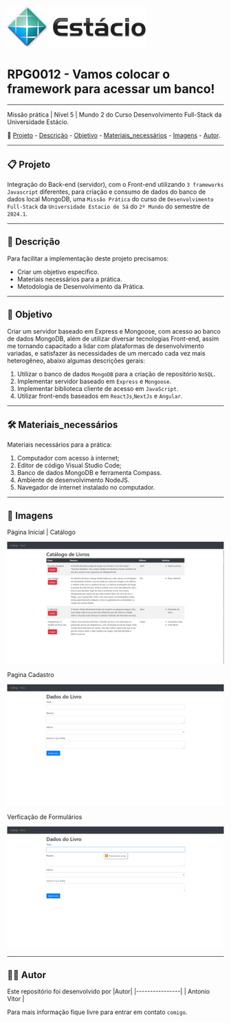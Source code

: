 
# ![capa logotipo-Estacio](./Images/Estacio.png)

# RPG0012 - Vamos colocar o framework para acessar um banco!

---

Missão prática | Nível 5 | Mundo 2 do Curso Desenvolvimento Full-Stack da Universidade Estácio.

🔗 [Projeto](#-Projeto) - [Descrição](#-Descrição) - [Objetivo](#-Objetivo) - [Materiais_necessários](#-Materiais_necessários) - [Imagens](#-Imagens) - [Autor](#-Autor).

---

## 📋 Projeto

Integração do Back-end (servidor), com o Front-end utilizando `3 frameworks Javascript` diferentes, para criação e consumo de dados do banco de dados local MongoDB, uma `Missão Prática` do curso de `Desenvolvimento Full-Stack` da `Universidade Estacio de Sá` do `2º Mundo` do semestre de `2024.1`.

---

## 📝 Descrição

Para facilitar a implementação deste projeto precisamos:

- Criar um objetivo especifico.
- Materiais necessários para a prática.
- Metodologia de Desenvolvimento da Prática.

---

## 💼 Objetivo

Criar um servidor baseado em Express e Mongoose, com acesso ao banco de dados MongoDB, além de utilizar diversar tecnologias Front-end, assim me tornando capacitado a lidar com plataformas de desenvolvimento variadas, e satisfazer às necessidades de um mercado cada vez mais heterogêneo, abaixo algumas descrições gerais:

1. Utilizar o banco de dados `MongoDB` para a criação de repositório `NoSQL`.
2. Implementar servidor baseado em `Express` e `Mongoose`.
3. Implementar biblioteca cliente de acesso em `JavaScript`.
4. Utilizar front-ends baseados em `ReactJs`,`NextJs` e `Angular`.

---

## 🛠 Materiais_necessários

Materiais necessários para a prática:

1. Computador com acesso à internet;
2. Editor de código Visual Studio Code;
3. Banco de dados MongoDB e ferramenta Compass.
4. Ambiente de desenvolvimento NodeJS.
5. Navegador de internet instalado no computador.

---


## 🔎 Imagens

Página Inicial | Catálogo

![Pagina Inicial](./Images/Tela_inicial.png)

Pagina Cadastro

![Pagina Cadastro](./Images/Tela_Cadastro.png)

Verficação de Formulários

![Verificacao de Formularios](./Images/Verificação_de_formulario.png)

---

## 👩‍💻 Autor

Este repositório foi desenvolvido por
|Autor|
|----------------|
| Antonio Vitor |

Para mais informação fique livre para entrar em contato `comigo`.
